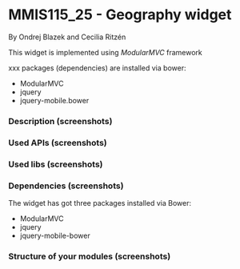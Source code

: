 # MMIS115_25 - Geography widget

By Ondrej Blazek and Cecilia Ritzén

This widget is implemented using *ModularMVC* framework

xxx packages (dependencies) are installed via bower:
- ModularMVC
- jquery
- jquery-mobile.bower

### Description (screenshots)

### Used APIs (screenshots)

### Used libs (screenshots)

### Dependencies (screenshots)

The widget has got three packages installed via Bower:
- ModularMVC
- jquery
- jquery-mobile-bower

### Structure of your modules (screenshots)
